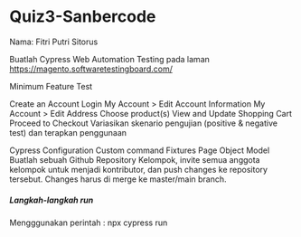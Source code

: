 # Quiz3-Sanbercode

Nama: Fitri Putri Sitorus

Buatlah Cypress Web Automation Testing pada laman
https://magento.softwaretestingboard.com/

Minimum Feature Test

Create an Account
Login
My Account > Edit Account Information
My Account > Edit Address
Choose product(s)
View and Update Shopping Cart
Proceed to Checkout
Variasikan skenario pengujian (positive & negative test) dan terapkan penggunaan

Cypress Configuration
Custom command
Fixtures
Page Object Model
Buatlah sebuah Github Repository Kelompok, invite semua anggota kelompok untuk menjadi kontributor, dan push changes ke repository tersebut. Changes harus di merge ke master/main branch.


##### Langkah-langkah run 
Mengggunakan perintah : npx cypress run